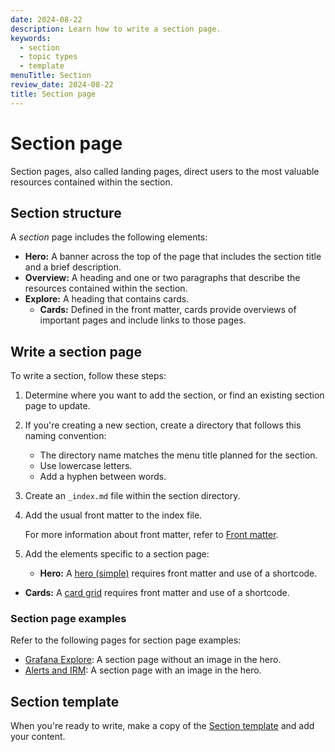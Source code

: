 ```yaml
---
date: 2024-08-22
description: Learn how to write a section page.
keywords:
  - section
  - topic types
  - template
menuTitle: Section
review_date: 2024-08-22
title: Section page
---
```


# Section page

Section pages, also called landing pages, direct users to the most valuable resources contained within the section.

## Section structure

A _section_ page includes the following elements:

- **Hero:** A banner across the top of the page that includes the section title and a brief description.
- **Overview:** A heading and one or two paragraphs that describe the resources contained within the section.
- **Explore:** A heading that contains cards.
  - **Cards:** Defined in the front matter, cards provide overviews of important pages and include links to those pages.

## Write a section page

To write a section, follow these steps:

1. Determine where you want to add the section, or find an existing section page to update.
1. If you're creating a new section, create a directory that follows this naming convention:

   - The directory name matches the menu title planned for the section.
   - Use lowercase letters.
   - Add a hyphen between words.

1. Create an `_index.md` file within the section directory.
1. Add the usual front matter to the index file.

   For more information about front matter, refer to [Front matter](https://grafana.com/docs/writers-toolkit/write/front-matter/).

1. Add the elements specific to a section page:


   -  **Hero:** A [hero (simple)](https://grafana.com/docs/writers-toolkit/write/shortcodes/#hero-simple) requires front matter and use of a shortcode.
  -  **Cards:** A [card grid](https://grafana.com/docs/writers-toolkit/write/shortcodes/#card-grid) requires front matter and use of a shortcode.

### Section page examples

Refer to the following pages for section page examples:

- [Grafana Explore](https://grafana.com/docs/grafana/latest/explore/): A section page without an image in the hero.
- [Alerts and IRM](https://grafana.com/docs/grafana-cloud/alerting-and-irm/): A section page with an image in the hero.

## Section template

When you're ready to write, make a copy of the [Section template](https://github.com/grafana/writers-toolkit/blob/main/docs/static/templates/section-template.md) and add your content.

